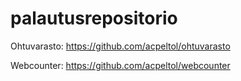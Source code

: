 # palautusrepositorio

Ohtuvarasto: https://github.com/acpeltol/ohtuvarasto

Webcounter: https://github.com/acpeltol/webcounter

